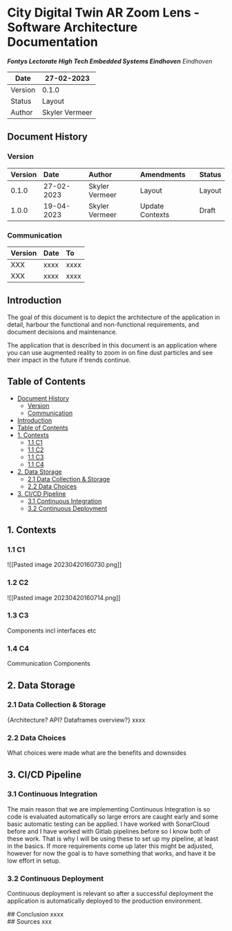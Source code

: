 # City Digital Twin AR Zoom Lens - Software Architecture Documentation
**_Fontys Lectorate High Tech Embedded Systems Eindhoven_**
_Eindhoven_

| Date    | 27-02-2023 |
|---------|-------------------|
| Version |             0.1.0 |
| Status  | Layout            |
| Author  | Skyler Vermeer    |  

<div style="page-break-after: always;"></div>

## Document History
### Version

|   **Version**            |   **Date**                      |   **Author**           |   **Amendments**                                             |   **Status**      |
|:-------------------------|:--------------------------------|:-----------------------|:-------------------------------------------------------------|:------------------|
|                  0.1.0   |                 27-02-2023      |   Skyler Vermeer       |   Layout                                                     |   Layout          |
|   1.0.0                  |   19-04-2023                    |   Skyler Vermeer       |   Update Contexts                                            |   Draft           |  

### Communication

|  **Version**  |  **Date**  |  **To**  |
|:--------------|:-----------|:---------|
|  XXX          |  xxxx      |  xxxx    |
|  XXX          |  xxxx      |  xxxx    |  

<div style="page-break-after: always;"></div>

## Introduction
The goal of this document is to depict the architecture of the application in detail, harbour the functional and non-functional requirements, and document decisions and maintenance.

The application that is described in this document is an application where you can use augmented reality to zoom in on fine dust particles and see their impact in the future if trends continue.
<div style="page-break-after: always;"></div>

## Table of Contents
- [Document History](#document-history)
	- [Version](#version)
	- [Communication](#communication)
- [Introduction](#introduction)
- [Table of Contents](#table-of-contents)
- [1. Contexts](#1-contexts)
  - [1.1 C1](#11-c1)
  - [1.1 C2](#12-c2)
  - [1.1 C3](#13-c3)
  - [1.1 C4](#14-c4)
- [2. Data Storage](#2-data-storage)
  - [2.1 Data Collection & Storage](#21-data-collection--storage)
  - [2.2 Data Choices](#22-data-choices)
- [3. CI/CD Pipeline](#3-cicd-pipeline)
  - [3.1 Continuous Integration](#31-continuous-integration)
  - [3.2 Continuous Deployment](#32-continuous-deployment)

<div style="page-break-after: always;"></div>

## 1. Contexts
### 1.1 C1
![[Pasted image 20230420160730.png]]
### 1.2 C2
![[Pasted image 20230420160714.png]]

### 1.3 C3
Components incl interfaces etc

### 1.4 C4
Communication Components

<div style="page-break-after: always;"></div>

## 2. Data Storage
### 2.1 Data Collection & Storage
{Architecture? API? Dataframes overview?}
xxxx

### 2.2 Data Choices
What choices were made what are the benefits and downsides

## 3. CI/CD Pipeline
### 3.1 Continuous Integration
The main reason that we are implementing Continuous Integration is so code is evaluated automatically so large errors are caught early and some basic automatic testing can be applied. I have worked with SonarCloud before and I have worked with Gitlab pipelines before so I know both of these work. That is why I will be using these to set up my pipeline, at least in the basics. If more requirements come up later this might be adjusted, however for now the goal is to have something that works, and have it be low effort in setup.

### 3.2 Continuous Deployment
Continuous deployment is relevant so after a successful deployment the application is automatically deployed to the production environment.

<div style="page-break-after: always;"></div>
## Conclusion
xxxx

<div style="page-break-after: always;"></div>
## Sources
xxx